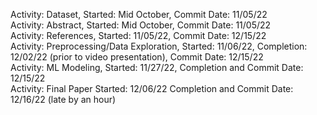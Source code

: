 Activity: Dataset, Started: Mid October, Commit Date: 11/05/22 <br>
Activity: Abstract, Started: Mid October, Commit Date: 11/05/22 <br>
Activity: References, Started: 11/05/22, Commit Date: 12/15/22 <br>
Activity: Preprocessing/Data Exploration, Started: 11/06/22, Completion: 12/02/22 (prior to video presentation), Commit Date: 12/15/22 <br>
Activity: ML Modeling, Started: 11/27/22, Completion and Commit Date: 12/15/22 <br>
Activity: Final Paper Started: 12/06/22 Completion and Commit Date: 12/16/22 (late by an hour) <br>
